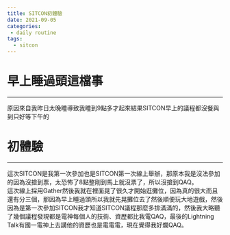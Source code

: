 ```yaml
---
title: SITCON初體驗
date: 2021-09-05
categories:
 - daily routine
tags:
  - sitcon
---
```

# 早上睡過頭這檔事
---
原因來自我昨日太晚睡導致我睡到9點多才起來結果SITCON早上的議程都沒餐與到只好等下午的

# 初體驗
---
這次SITCON是我第一次參加也是SITCON第一次線上舉辦，那原本我是沒法參加的因為沒搶到票，太恐怖了8點整剛到馬上就沒票了，所以沒搶到QAQ。\
這次線上採用Gather然後我就在裡面晃了很久才開始逛攤位，因為真的很大而且還有分三個，那因為早上睡過頭所以我就先晃攤位去了然後順便玩大地遊戲，然後因為是第一次參加SITCON我才知道SITCON議程那麼多排滿滿的，然後我大略聽了幾個議程發現都是電神每個人的技術、資歷都比我電QAQ，最後的Lightning Talk有國一電神上去講他的資歷也是電電電，現在覺得我好爛QAQ。
